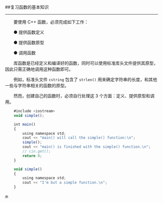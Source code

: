 ##复习函数的基本知识

---

&emsp;&emsp;要使用 C++ 函数，必须完成如下工作：

&emsp;&emsp;● 提供函数定义

&emsp;&emsp;● 提供函数原型

&emsp;&emsp;● 调用函数

&emsp;&emsp;库函数是已经定义和编译好的函数，同时可以使用标准库头文件提供其原型，因此只需正确地调用这种函数即可。

&emsp;&emsp;例如，标准头文件 `cstring` 包含了 `strlen()` 用来确定字符串的长度，和其他一些与字符串相关的函数的原型。

&emsp;&emsp;然而，创建自己的函数时，必须自行处理这 3 个方面：定义、提供原型和调用。

```javascript
    #include <iostream>
    void simple();

    int main()
    {
        using namespace std;
        cout << "main() will call the simple() function:\n";
        simple();
        cout << "main() is finished with the simple() function.\n";
        // cin.get();
        return 0;
    }

    void simple()
    {
        using namespace std;
        cout << "I'm but a simple function.\n";
    }
```

🔚